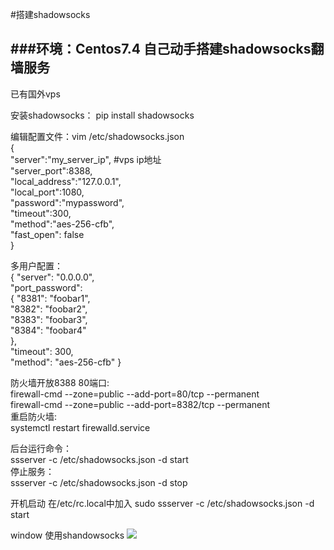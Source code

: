 #搭建shadowsocks

###环境：Centos7.4 
自己动手搭建shadowsocks翻墙服务
---
已有国外vps

安装shadowsocks：
pip install shadowsocks

编辑配置文件：vim /etc/shadowsocks.json<br/>
{ <br/>
"server":"my_server_ip", 		#vps ip地址  
"server_port":8388,<br/>
 "local_address":"127.0.0.1", <br/>
"local_port":1080, <br/>
"password":"mypassword", <br/>
"timeout":300, <br/>
"method":"aes-256-cfb", <br/>
"fast_open": false<br/>
}

多用户配置：<br/>
{ 
"server": "0.0.0.0", <br/>
"port_password": <br/>
{ "8381": "foobar1",<br/>
  "8382": "foobar2", <br/>
"8383": "foobar3", <br/>
"8384": "foobar4" <br/>
}, <br/>
"timeout": 300, <br/>
"method": "aes-256-cfb" }<br/>

防火墙开放8388 80端口:<br/>
firewall-cmd --zone=public --add-port=80/tcp --permanent<br/>
firewall-cmd --zone=public --add-port=8382/tcp --permanent<br/>
重启防火墙:<br/>
systemctl restart firewalld.service

后台运行命令：<br/>
ssserver -c /etc/shadowsocks.json -d start <br/>
停止服务：<br/>
ssserver -c /etc/shadowsocks.json -d stop

开机启动
在/etc/rc.local中加入
sudo ssserver -c /etc/shadowsocks.json -d start

window 使用shandowsocks
![](https://i.imgur.com/QkG54b8.png)